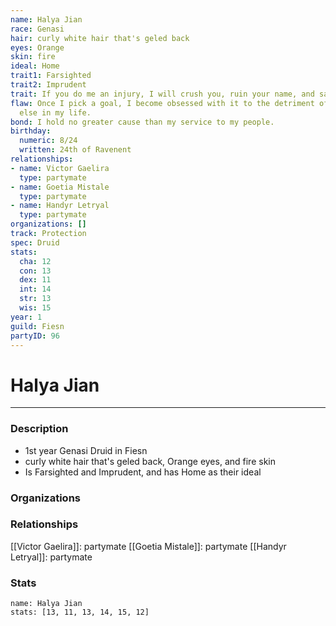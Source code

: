 ```yaml
---
name: Halya Jian
race: Genasi
hair: curly white hair that's geled back
eyes: Orange
skin: fire
ideal: Home
trait1: Farsighted
trait2: Imprudent
trait: If you do me an injury, I will crush you, ruin your name, and salt your fields.
flaw: Once I pick a goal, I become obsessed with it to the detriment of everything
  else in my life.
bond: I hold no greater cause than my service to my people.
birthday:
  numeric: 8/24
  written: 24th of Ravenent
relationships:
- name: Victor Gaelira
  type: partymate
- name: Goetia Mistale
  type: partymate
- name: Handyr Letryal
  type: partymate
organizations: []
track: Protection
spec: Druid
stats:
  cha: 12
  con: 13
  dex: 11
  int: 14
  str: 13
  wis: 15
year: 1
guild: Fiesn
partyID: 96
---
```

# Halya Jian
---
### Description
- 1st year Genasi Druid in Fiesn
- curly white hair that's geled back, Orange eyes, and fire skin
- Is Farsighted and Imprudent, and has Home as their ideal

### Organizations
### Relationships
[[Victor Gaelira]]: partymate
[[Goetia Mistale]]: partymate
[[Handyr Letryal]]: partymate
### Stats
```statblock
name: Halya Jian
stats: [13, 11, 13, 14, 15, 12]
```